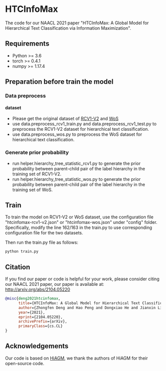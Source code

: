 # HTCInfoMax
The code for our NAACL 2021 paper "HTCInfoMax: A Global Model for Hierarchical Text Classification via Information Maximization".

## Requirements
+ Python >= 3.6
+ torch >= 0.4.1
+ numpy >= 1.17.4

## Preparation before train the model
### Data preprocess
#### dataset
+ Please get the original dataset of [RCV1-V2](http://www.ai.mit.edu/projects/jmlr/papers/volume5/lewis04a/lyrl2004_rcv1v2_README.htm) and [WoS](https://github.com/kk7nc/HDLTex)
+ use data.preprocess_rcv1_train.py and data.preprocess_rcv1_test.py to preprocess the RCV1-V2 dataset for hierarchical text classification.
+ use data.preprocess_wos.py to preprocess the WoS dataset for hierarchical text classification.

### Generate prior probability
+ run helper.hierarchy_tree_statistic_rcv1.py to generate the prior probability between parent-child pair of the label hierarchy in the training set of RCV1-V2.
+ run helper.hierarchy_tree_statistic_wos.py to generate the prior probability between parent-child pair of the label hierarchy in the training set of WoS.


## Train
To train the model on RCV1-V2 or WoS dataset, use the configuration file "htcinfomax-rcv1-v2.json" or "htcinfomax-wos.json" under "config" folder. Specifically, modify the line 162/163 in the train.py to use corresponding configuration file for the two datasets.

Then run the train.py file as follows:
```bash
python train.py
```

## Citation
If you find our paper or code is helpful for your work, please consider citing our NAACL 2021 paper, our paper is available at: http://arxiv.org/abs/2104.05220
```bibtex
@misc{deng2021htcinfomax,
      title={HTCInfoMax: A Global Model for Hierarchical Text Classification via Information Maximization}, 
      author={Zhongfen Deng and Hao Peng and Dongxiao He and Jianxin Li and Philip S. Yu},
      year={2021},
      eprint={2104.05220},
      archivePrefix={arXiv},
      primaryClass={cs.CL}
}
```


## Acknowledgements
Our code is based on [HiAGM](https://github.com/Alibaba-NLP/HiAGM), we thank the authors of HiAGM for their open-source code.


